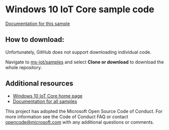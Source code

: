 Windows 10 IoT Core sample code
===============

[Documentation for this sample](https://developer.microsoft.com/en-us/windows/iot/samples/helloblinkybackgroundnode) 

## How to download:

Unfortunately, GitHub does not support downloading individual code. 

Navigate to [ms-iot/samples](https://github.com/ms-iot/samples) and select **Clone or download** to download the whole repository.


## Additional resources
* [Windows 10 IoT Core home page](https://developer.microsoft.com/en-us/windows/iot/)
* [Documentation for all samples](https://developer.microsoft.com/en-us/windows/iot/samples)

This project has adopted the Microsoft Open Source Code of Conduct. For more information see the Code of Conduct FAQ or contact opencode@microsoft.com with any additional questions or comments.